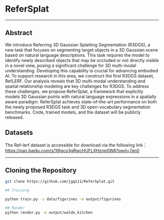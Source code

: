 # ReferSplat

---
## Abstract
We introduce Referring 3D Gaussian Splatting
Segmentation (R3DGS), a new task that focuses
on segmenting target objects in a 3D Gaussian
scene based on natural language descriptions.
This task requires the model to identify newly
described objects that may be occluded or not
directly visible in a novel view, posing a significant challenge for 3D multi-modal understanding. Developing this capability is crucial for advancing embodied AI. To support research in this
area, we construct the first R3DGS dataset, RefLERF. Our analysis reveals that 3D multi-modal
understanding and spatial relationship modeling
are key challenges for R3DGS. To address these
challenges, we propose ReferSplat, a framework
that explicitly models 3D Gaussian points with
natural language expressions in a spatially aware
paradigm. ReferSplat achieves state-of-the-art
performance on both the newly proposed R3DGS
task and 3D open-vocabulary segmentation benchmarks. Code, trained models, and the dataset will
be publicly released.
## Datasets

The Ref-lerf dataset is accessible for download via the following link：https://pan.baidu.com/s/1l8gco3gRwcHUFLXHzne0WA?pwd=7an0 

---

## Cloning the Repository
```bash
git clone https://github.com/jgq111/ReferSplat.git

## Training

python train.py -s data/figurines -m output/figurines

## Render
python render.py -m output/waldo_kitchen
